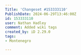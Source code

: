 ```yaml
---
Title: 'Changeset #153333110'
PublishDate: 2024-06-29T13:46:00Z
id: 153333110
user: Nathan Hadley
comment: Added wiki tags
created_by: iD 2.29.0
tags:
- Montenegro

---
```

